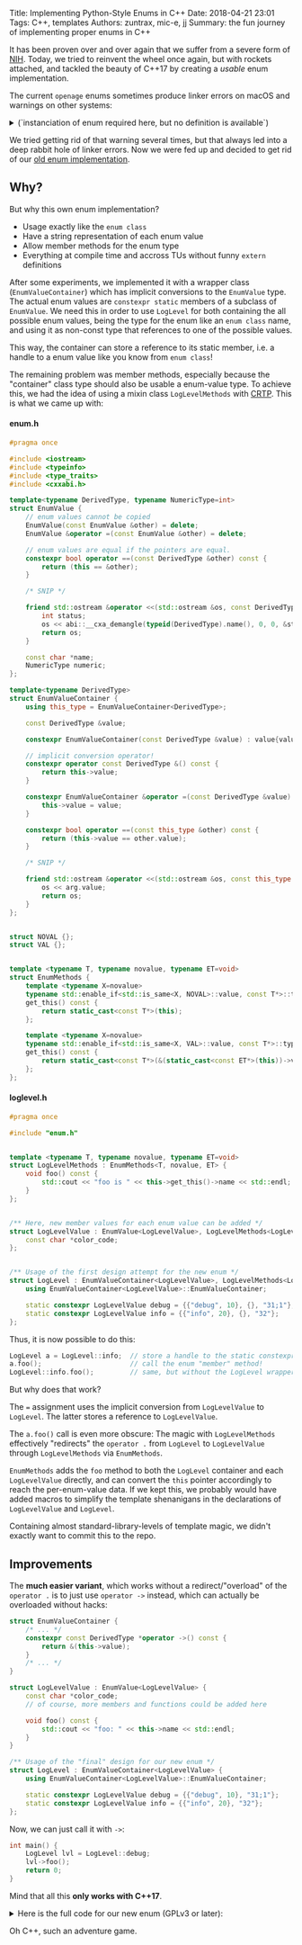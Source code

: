Title: Implementing Python-Style Enums in C++
Date: 2018-04-21 23:01
Tags: C++, templates
Authors: zuntrax, mic-e, jj
Summary: the fun journey of implementing proper enums in C++

It has been proven over and over again that we suffer from a severe form of [NIH](https://en.wikipedia.org/wiki/Not_invented_here). Today, we tried to reinvent the wheel once again, but with rockets attached, and tackled the beauty of C++17 by creating a *usable* enum implementation.


The current `openage` enums sometimes produce linker errors on macOS and warnings on other systems:

<details>
 <summary>(`instanciation of enum required here, but no definition is available`)</summary>
 <pre>
...
[ 35%] Building CXX object libopenage/CMakeFiles/libopenage.dir/log/stdout_logsink.cpp.o
In file included from /home/jj/devel/openage/libopenage/log/stdout_logsink.cpp:3:
In file included from /home/jj/devel/openage/libopenage/log/stdout_logsink.h:5:
In file included from /home/jj/devel/openage/libopenage/log/logsink.h:8:
In file included from /home/jj/devel/openage/libopenage/log/level.h:8:
/home/jj/devel/openage/libopenage/log/../util/enum.h:99:17: warning: instantiation of variable 'openage::util::Enum<openage::log::level_properties>::data' required here, but no definition is available [-Wundefined-var-template]
                return &this->data[this->id].second;
                              ^
/home/jj/devel/openage/libopenage/log/stdout_logsink.cpp:16:33: note: in instantiation of member function 'openage::util::Enum<openage::log::level_properties>::operator->' requested here
        std::cout << "\x1b[" << msg.lvl->colorcode << "m" << std::setw(4) << msg.lvl->name << "\x1b[m" " ";
                                       ^
/home/jj/devel/openage/libopenage/log/../util/enum.h:129:19: note: forward declaration of template entity is here
        static data_type data;
                         ^
/home/jj/devel/openage/libopenage/log/../util/enum.h:99:17: note: add an explicit instantiation declaration to suppress this warning if 'openage::util::Enum<openage::log::level_properties>::data' is explicitly instantiated in another translation unit
                return &this->data[this->id].second;
                              ^
1 warning generated.
...
 </pre>
</details>

We tried getting rid of that warning several times, but that always led into a deep rabbit hole of linker errors. Now we were fed up and decided to get rid of our [old enum implementation](https://github.com/SFTtech/openage/blob/faae03bcbfd6685b2db8bd80a63b5762bcfc490e/libopenage/util/enum.h).

## Why?

But why this own enum implementation?

* Usage exactly like the `enum class`
* Have a string representation of each enum value
* Allow member methods for the enum type
* Everything at compile time and accross TUs without funny `extern` definitions

After some experiments, we implemented it with a wrapper class (`EnumValueContainer`) which has implicit conversions to the `EnumValue` type. The actual enum values are `constexpr static` members of a subclass of `EnumValue`. We need this in order to use `LogLevel` for both containing the all possible enum values, being the type for the enum like an `enum class` name, and using it as non-const type that references to one of the possible values.

This way, the container can store a reference to its static member, i.e. a handle to a enum value like you know from `enum class`!

The remaining problem was member methods, especially because the "container" class type should also be usable a enum-value type.
To achieve this, we had the idea of using a mixin class `LogLevelMethods` with [CRTP](https://en.wikipedia.org/wiki/Curiously_recurring_template_pattern). This is what we came up with:

#### enum.h
``` cpp
#pragma once

#include <iostream>
#include <typeinfo>
#include <type_traits>
#include <cxxabi.h>

template<typename DerivedType, typename NumericType=int>
struct EnumValue {
	// enum values cannot be copied
	EnumValue(const EnumValue &other) = delete;
	EnumValue &operator =(const EnumValue &other) = delete;

	// enum values are equal if the pointers are equal.
	constexpr bool operator ==(const DerivedType &other) const {
		return (this == &other);
	}

	/* SNIP */

	friend std::ostream &operator <<(std::ostream &os, const DerivedType &arg) {
		int status;
		os << abi::__cxa_demangle(typeid(DerivedType).name(), 0, 0, &status) << "::" << arg.name;
		return os;
	}

	const char *name;
	NumericType numeric;
};

template<typename DerivedType>
struct EnumValueContainer {
	using this_type = EnumValueContainer<DerivedType>;

	const DerivedType &value;

	constexpr EnumValueContainer(const DerivedType &value) : value{value} {}

	// implicit conversion operator!
	constexpr operator const DerivedType &() const {
		return this->value;
	}

	constexpr EnumValueContainer &operator =(const DerivedType &value) {
		this->value = value;
	}

	constexpr bool operator ==(const this_type &other) const {
		return (this->value == other.value);
	}

	/* SNIP */

	friend std::ostream &operator <<(std::ostream &os, const this_type &arg) {
		os << arg.value;
		return os;
	}
};


struct NOVAL {};
struct VAL {};


template <typename T, typename novalue, typename ET=void>
struct EnumMethods {
	template <typename X=novalue>
	typename std::enable_if<std::is_same<X, NOVAL>::value, const T*>::type
	get_this() const {
		return static_cast<const T*>(this);
	};

	template <typename X=novalue>
	typename std::enable_if<std::is_same<X, VAL>::value, const T*>::type
	get_this() const {
		return static_cast<const T*>(&(static_cast<const ET*>(this))->value);
	};
};


```

#### loglevel.h
``` cpp
#pragma once

#include "enum.h"


template <typename T, typename novalue, typename ET=void>
struct LogLevelMethods : EnumMethods<T, novalue, ET> {
	void foo() const {
		std::cout << "foo is " << this->get_this()->name << std::endl;
	}
};


/** Here, new member values for each enum value can be added */
struct LogLevelValue : EnumValue<LogLevelValue>, LogLevelMethods<LogLevelValue, NOVAL> {
	const char *color_code;
};


/** Usage of the first design attempt for the new enum */
struct LogLevel : EnumValueContainer<LogLevelValue>, LogLevelMethods<LogLevelValue, VAL, LogLevel> {
	using EnumValueContainer<LogLevelValue>::EnumValueContainer;

	static constexpr LogLevelValue debug = {{"debug", 10}, {}, "31;1"};
	static constexpr LogLevelValue info = {{"info", 20}, {}, "32"};
};
```

Thus, it is now possible to do this:
``` cpp
LogLevel a = LogLevel::info;  // store a handle to the static constexpr member!
a.foo();                      // call the enum "member" method!
LogLevel::info.foo();         // same, but without the LogLevel wrapper!
```

But why does that work?

The `=` assignment uses the implicit conversion from `LogLevelValue` to `LogLevel`. The latter stores a reference to `LogLevelValue`.

The `a.foo()` call is even more obscure: The magic with `LogLevelMethods` effectively "redirects" the `operator .` from `LogLevel` to `LogLevelValue` through `LogLevelMethods` via `EnumMethods`.

`EnumMethods` adds the `foo` method to both the `LogLevel` container and each `LogLevelValue` directly, and can convert the `this` pointer accordingly to reach the per-enum-value data. If we kept this, we probably would have added macros to simplify the template shenanigans in the declarations of `LogLevelValue` and `LogLevel`.

Containing almost standard-library-levels of template magic, we didn't exactly want to commit this to the repo.


## Improvements

The **much easier variant**, which works without a redirect/"overload" of the `operator .` is to just use `operator ->` instead, which can actually be overloaded without hacks:

``` cpp
struct EnumValueContainer {
	/* ... */
	constexpr const DerivedType *operator ->() const {
		return &(this->value);
	}
	/* ... */
}

struct LogLevelValue : EnumValue<LogLevelValue> {
	const char *color_code;
	// of course, more members and functions could be added here

	void foo() const {
		std::cout << "foo: " << this->name << std::endl;
	}
}

/** Usage of the "final" design for our new enum */
struct LogLevel : EnumValueContainer<LogLevelValue> {
	using EnumValueContainer<LogLevelValue>::EnumValueContainer;

	static constexpr LogLevelValue debug = {{"debug", 10}, "31;1"};
	static constexpr LogLevelValue info = {{"info", 20}, "32"};
};
```

Now, we can just call it with `->`:

``` cpp
int main() {
	LogLevel lvl = LogLevel::debug;
	lvl->foo();
	return 0;
}
```

Mind that all this **only works with C++17**.

<details>
 <summary>Here is the full code for our new enum (GPLv3 or later):</summary>

#### Enum definition:
``` cpp
// Copyright 2018 the openage authors, GPLv3 or later.
#pragma once

#include <iostream>
#include <typeinfo>
#include <cxxabi.h>


template<typename DerivedType, typename NumericType=int>
struct EnumValue {
	// enum values cannot be copied
	EnumValue(const EnumValue &other) = delete;
	EnumValue &operator =(const EnumValue &other) = delete;

	// enum values are equal if the pointers are equal.
	constexpr bool operator ==(const DerivedType &other) const {
		return (this == &other);
	}

	constexpr bool operator !=(const DerivedType &other) const {
		return !(*this == other);
	}

	constexpr bool operator <=(const DerivedType &other) const {
		return this->numeric <= other.numeric;
	}

	constexpr bool operator <(const DerivedType &other) const {
		return this->numeric < other.numeric;
	}

	constexpr bool operator >=(const DerivedType &other) const {
		return this->numeric >= other.numeric;
	}

	constexpr bool operator >(const DerivedType &other) const {
		return this->numeric > other.numeric;
	}

	friend std::ostream &operator <<(std::ostream &os, const DerivedType &arg) {
		int status;
		os << abi::__cxa_demangle(typeid(DerivedType).name(), 0, 0, &status) << "::" << arg.name;
		return os;
	}

	const char *name;
	NumericType numeric;
};


template<typename DerivedType>
struct EnumValueContainer {
	using this_type = EnumValueContainer<DerivedType>;

	const DerivedType &value;

	constexpr EnumValueContainer(const DerivedType &value) : value{value} {}

	constexpr operator const DerivedType &() const {
		return this->value;
	}

	constexpr EnumValueContainer &operator =(const DerivedType &value) {
		this->value = value;
		return *this;
	}

	constexpr const DerivedType *operator ->() const {
		return &(this->value);
	}

	constexpr bool operator ==(const this_type &other) const {
		return (this->value == other.value);
	}

	constexpr bool operator !=(const this_type &other) const {
		return (this->value != other.value);
	}

	constexpr bool operator <=(const this_type &other) const {
		return this->value <= other.value;
	}

	constexpr bool operator <(const this_type &other) const {
		return this->value < other.value;
	}

	constexpr bool operator >=(const this_type &other) const {
		return this->value >= other.value;
	}

	constexpr bool operator >(const this_type &other) const {
		return this->value > other.value;
	}

	friend std::ostream &operator <<(std::ostream &os, const this_type &arg) {
		os << arg.value;
		return os;
	}
};
```

#### Usage:
``` cpp
#pragma once

#include "enum.h"


struct LogLevelValue : EnumValue<LogLevelValue> {
	const char *color_code;

	void bar() const {
		std::cout << "bar is " << this->name << " and " << this->color_code << std::endl;
	}
};


struct LogLevel : EnumValueContainer<LogLevelValue> {
	using EnumValueContainer<LogLevelValue>::EnumValueContainer;

	static constexpr LogLevelValue debug = {{"debug", 10}, "31;1"};
	static constexpr LogLevelValue info = {{"info", 20}, "32"};
};

int main() {
	LogLevel l = LogLevel::debug;
	std::cout << l << " => " << l->bar() << std::endl;
	std::cout << (LogLevel::debug < LogLevel::info) << std::endl;

	return 0;
}
```

</details>

Oh C++, such an adventure game.
